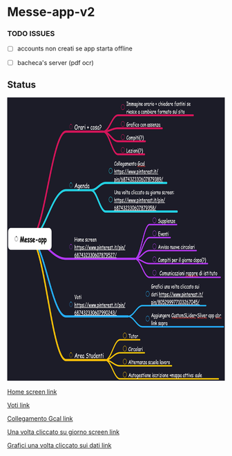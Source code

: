 # Messe-app-v2

### TODO ISSUES

- [ ] accounts non creati se app starta offline
- [ ] bacheca's server (pdf ocr)


## Status

![](https://github.com/Lomba8/messe-app-status/blob/master/Messe-app%2C%2010:1:20.png)

[Home screen link](https://www.pinterest.it/pin/687432330607879527/)

[Voti link](https://www.pinterest.it/pin/687432330607990243/)

[Collegamento Gcal link](https://www.pinterest.it/pin/687432330607879389/)

[Una volta cliccato su giorno screen link](https://www.pinterest.it/pin/687432330607879358/)

[Grafici una volta cliccato sui dati link](https://www.pinterest.it/pin/805299977103267045/)
